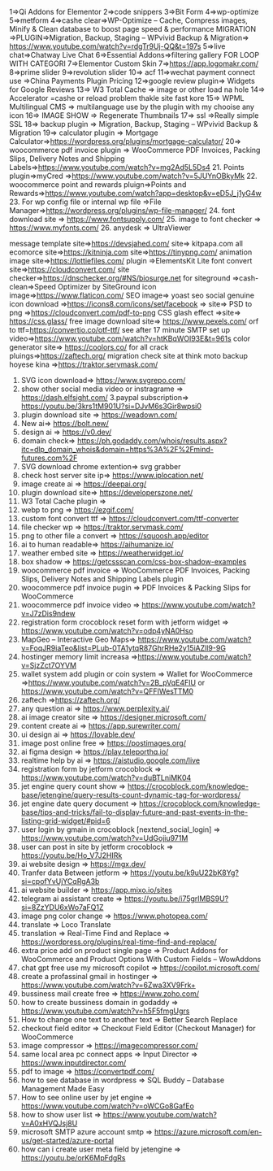 1=>Qi Addons for Elementor
2=>code snippers
3=>Bit Form
4=>wp-optimize
5=>metform
4=>cashe clear=>WP-Optimize – Cache, Compress images, Minify & Clean database to boost page speed & performance
MIGRATION =>PLUGIN=>Migration, Backup, Staging – WPvivid Backup & Migration=> https://www.youtube.com/watch?v=rdgTr9Uj-QQ&t=197s
5=>live chat=>Chatway Live Chat
6=>Essential Addons=>filtering gallery
FOR LOOP WITH CATEGORI 7=>Elementor Custom Skin
7=>https://app.logomakr.com/
8=>prime slider
9=>revolution slider
10=> acf
11=>wechat payment connect use =>China Payments Plugin Pricing
12=>google review plugin=> Widgets for Google Reviews
13=> W3 Total Cache => image or other load na hole
14=> Accelera­tor =cashe or reload problem thakle site fast kore
15=> WPML Multilingual CMS => multilanguage use by the plugin with my chooise any icon
16=> IMAGE SHOW => Regenerate Thumbnails
17=> ssl =>Really simple SSL 
18=> backup plugin => Migration, Backup, Staging – WPvivid Backup & Migration
19=> calculator plugin => Mortgage Calculator=>https://wordpress.org/plugins/mortgage-calculator/
20=> woocommerce pdf invoice plugin => WooCommerce PDF Invoices, Packing Slips, Delivery Notes and Shipping Labels=>https://www.youtube.com/watch?v=mg2Ad5L5Ds4
21. Points plugin=>myCred =>https://www.youtube.com/watch?v=5JUYnOBkyMk
22. woocommerce point and rewards pluign=>Points and Rewards=>https://www.youtube.com/watch?app=desktop&v=eD5J_j1yG4w 
23. For wp config file or internal wp file =>File Manager=>https://wordpress.org/plugins/wp-file-manager/
24. font download site => https://www.fontsupply.com/
25. image to font checker => https://www.myfonts.com/
26. anydesk => UltraViewer







message template site=>https://devsjahed.com/
site=> kitpapa.com
all ecomorce site=>https://kitninja.com
site=>https://tinypng.com/
animation image site=>https://lottiefiles.com/
plugin =>ElementsKit Lite
font convert site=>https://cloudconvert.com/
site checker=>https://dnschecker.org/#NS/biosurge.net
for siteground =>cash-clean=>Speed Optimizer by SiteGround
icon image=>https://www.flaticon.com/
SEO image=> yoast seo
social genuine icon download =>https://icons8.com/icons/set/facebook
=>
site=> PSD to png =>https://cloudconvert.com/pdf-to-png
CSS glash effect =>site=> https://css.glass/
free image download site=> https://www.pexels.com/
orf to ttf=https://convertio.co/otf-ttf/
see after 17 minute SMTP set up video=>https://www.youtube.com/watch?v=htKBqWOl93E&t=961s
color generator site=> https://coolors.co/
for all crack pluings=>https://zaftech.org/
migration check site at think moto backup hoyese kina =>https://traktor.servmask.com/
1. SVG icon download=> https://www.svgrepo.com/
2.  show other social media video or instragrame => https://dash.elfsight.com/
3.paypal subscription=> https://youtu.be/3krs1tM901U?si=DJvM6s3Gir8wpsi0
4. plugin download site => https://weadown.com/
5. New ai=> https://bolt.new/
6. design ai => https://v0.dev/
7. domain check=> https://ph.godaddy.com/whois/results.aspx?itc=dlp_domain_whois&domain=https%3A%2F%2Fmind-futures.com%2F
8. SVG download chrome extention=> svg grabber
9. check host server site ip=> https://www.iplocation.net/
10. image create ai => https://deepai.org/
11.  plugin download site=> https://developerszone.net/
12.  W3 Total Cache plugin =>
13.  webp to png => https://ezgif.com/
14.  custom font convert ttf => https://cloudconvert.com/ttf-converter
15.  file checker wp => https://traktor.servmask.com/
16.  png to other file a convert => https://squoosh.app/editor
17.  ai to human readable=> https://aihumanize.io/
18.  weather embed site => https://weatherwidget.io/
19.  box shadow => https://getcssscan.com/css-box-shadow-examples
20.  woocommerce pdf invoice => WooCommerce PDF Invoices, Packing Slips, Delivery Notes and Shipping Labels plugin
21.  woocommerce pdf invoice pugin => PDF Invoices & Packing Slips for WooCommerce
22.  woocommerce pdf invoice video => https://www.youtube.com/watch?v=J7zDis9ndew
23.  registration form crocoblock reset form with jetform widget => https://www.youtube.com/watch?v=odp4yNA0Hso
24.  MapGeo – Interactive Geo Maps=> https://www.youtube.com/watch?v=FoqJR9iaTeo&list=PLub-0TA1ytqR87GhrRHe2y15iAZll9-9G
25.  hostinger memory limit increasa =>https://www.youtube.com/watch?v=SjzZct7OYVM
26.  wallet system add plugin or coin system => Wallet for WooCommerce =>https://www.youtube.com/watch?v=2B_pVqE4FIU or https://www.youtube.com/watch?v=QFFIWesTTM0
27. zaftech =>https://zaftech.org/
28. any question ai => https://www.perplexity.ai/
29. ai image creator site => https://designer.microsoft.com/
30. content create ai => https://app.surewriter.com/
31. ui design ai => https://lovable.dev/
32.  image post online free => https://postimages.org/
33.  ai figma design => https://play.teleporthq.io/
34.  realtime help by ai => https://aistudio.google.com/live 
35.  registration form by jetform crocoblock => https://www.youtube.com/watch?v=duBTLniMK04
36. jet engine query count show => https://crocoblock.com/knowledge-base/jetengine/query-results-count-dynamic-tag-for-wordpress/
37. jet engine date query document => https://crocoblock.com/knowledge-base/tips-and-tricks/fail-to-display-future-and-past-events-in-the-listing-grid-widget/#pid=6
38. user login by gmain in crocoblock [nextend_social_login] => https://www.youtube.com/watch?v=UdGojiu971M
39. user can post in site by jetform crocoblock => https://youtu.be/Ho_V7J2HIRk
40. ai website design => https://mgx.dev/
41. Tranfer data Between jetform => https://youtu.be/k9uU22bK8Yg?si=cpofYvUjYCqRgA3b
42. ai website builder => https://app.mixo.io/sites
43. telegram ai assistant create => https://youtu.be/i75grlMBS9U?si=8ZzYDU6xWo7aFQ1Z
44. image png color change => https://www.photopea.com/
45.  translate => Loco Translate
46.  translation => Real-Time Find and Replace => https://wordpress.org/plugins/real-time-find-and-replace/
47.  extra price add on product single page => Product Addons for WooCommerce and Product Options With Custom Fields – WowAddons
48.  chat gpt free use my microsoft copilot => https://copilot.microsoft.com/
49.  create a profassinal gmail in hostinger => https://www.youtube.com/watch?v=6Zwa3XV9Frk+
50.  bussiness mail create free => https://www.zoho.com/
51.  how to create bussiness domain in godaddy => https://www.youtube.com/watch?v=h5F5fmgUgrs
52.   How to change one text to another text => Better Search Replace
53.   checkout field editor => Checkout Field Editor (Checkout Manager) for WooCommerce
54.   image compressor => https://imagecompressor.com/
55.   same local area pc connect apps => Input Director => https://www.inputdirector.com/
56.   pdf to image => https://convertpdf.com/
57.   how to see database in wordpress => SQL Buddy – Database Management Made Easy
58.   How to see online user by jet engine => https://www.youtube.com/watch?v=oWCGo8GafEo
59.   how to show user list => https://www.youtube.com/watch?v=A0xHVQJsj8U
60.   microsoft SMTP azure account smtp => https://azure.microsoft.com/en-us/get-started/azure-portal
61.   how can i create user meta field by jetengine => https://youtu.be/orK6MpFdgRs
